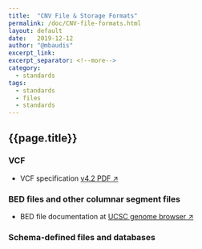```yaml
---
title:  "CNV File & Storage Formats"
permalink: /doc/CNV-file-formats.html
layout: default
date:   2019-12-12
author: "@mbaudis"
excerpt_link: 
excerpt_separator: <!--more-->
category:
  - standards
tags:
  - standards
  - files
  - standards
---
```


## {{page.title}}

### VCF

* VCF specification [v4.2 PDF &nearr;](https://samtools.github.io/hts-specs/VCFv4.2.pdf)


### BED files and other columnar segment files 

* BED file documentation at [UCSC genome browser &nearr;](https://genome.ucsc.edu/FAQ/FAQformat.html#format1)


### Schema-defined files and databases
